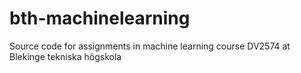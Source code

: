 # bth-machinelearning

Source code for assignments in machine learning course DV2574 at Blekinge tekniska högskola
